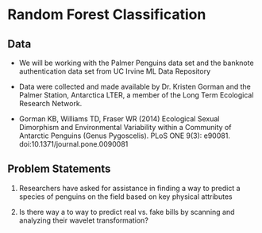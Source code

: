# Random Forest Classification

## Data

+ We will be working with the Palmer Penguins data set and the banknote authentication data set from UC Irvine ML Data Repository
+ Data were collected and made available by Dr. Kristen Gorman and the Palmer Station, Antarctica LTER, a member of the Long Term Ecological Research Network.

+ Gorman KB, Williams TD, Fraser WR (2014) Ecological Sexual Dimorphism and Environmental Variability within a Community of Antarctic Penguins (Genus Pygoscelis). PLoS ONE 9(3): e90081. doi:10.1371/journal.pone.0090081

## Problem Statements

1. Researchers have asked for assistance in finding a way to predict a species of penguins on the field based on key physical attributes

2. Is there way a to way to predict real vs. fake bills by scanning and analyzing their wavelet transformation?
